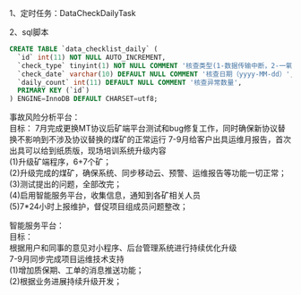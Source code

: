 
1、定时任务：DataCheckDailyTask

2、sql脚本

```sql
CREATE TABLE `data_checklist_daily` (
  `id` int(11) NOT NULL AUTO_INCREMENT,
  `check_type` tinyint(1) NOT NULL COMMENT '核查类型(1-数据传输中断，2-一氧化碳超限，3-瓦斯超限，4-带班空岗，5-信息不全，6-数据上传种类不全)',
  `check_date` varchar(10) DEFAULT NULL COMMENT '核查日期（yyyy-MM-dd）',
  `daily_count` int(11) DEFAULT NULL COMMENT '核查异常数量',
  PRIMARY KEY (`id`)
) ENGINE=InnoDB DEFAULT CHARSET=utf8;
```


事故风险分析平台：  
目标：
7月完成更换MT协议后矿端平台测试和bug修复工作，同时确保新协议替换不影响到不涉及协议替换的煤矿的正常运行
7-9月给客户出具运维月报告，首次出具可以给到纸质版，现场培训系统升级内容  
(1)升级矿端程序，6+7个矿；  
(2)升级完成的煤矿，确保系统、同步移动云、预警、运维报告等功能一切正常；  
(3)测试提出的问题，全部改完；  
(4)启用智能服务平台，收集信息，通知到各矿相关人员  
(5)7*24小时上报维护，督促项目组成员问题整改；  
  
智能服务平台：  
目标：  
根据用户和同事的意见对小程序、后台管理系统进行持续优化升级  
7-9月同步完成项目运维技术支持  
(1)增加质保期、工单的消息推送功能；  
(2)根据业务进展持续升级开发；